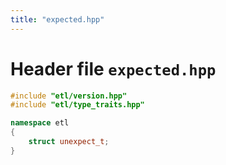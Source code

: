 ```yaml
---
title: "expected.hpp"
---
```


# Header file `expected.hpp`

``` cpp
#include "etl/version.hpp"
#include "etl/type_traits.hpp"

namespace etl
{
    struct unexpect_t;
}
```
